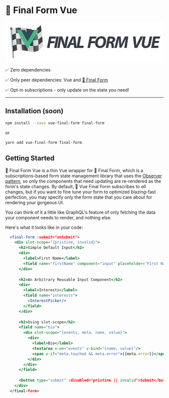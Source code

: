 # 🏁 Final Form Vue

![Final Form Vue](banner.png)

✅ Zero dependencies

✅ Only peer dependencies: Vue and
[🏁 Final Form](https://github.com/final-form/final-form#-final-form)

✅ Opt-in subscriptions - only update on the state you need!

---

## Installation (soon)

```bash
npm install --save vue-final-form final-form
```

or

```bash
yarn add vue-final-form final-form
```

## Getting Started

🏁 Final Form Vue is a thin Vue wrapper for 🏁 Final Form, which is a
subscriptions-based form state management library that uses the
[Observer pattern](https://en.wikipedia.org/wiki/Observer_pattern), so only the
components that need updating are re-rendered as the form's state changes. By
default, 🏁 Vue Final Form subscribes to _all_ changes, but if you want to
fine tune your form to optimized blazing-fast perfection, you may specify only
the form state that you care about for rendering your gorgeous UI.

You can think of it a little like GraphQL's feature of only fetching the data
your component needs to render, and nothing else.

Here's what it looks like in your code:

```jsx
  <final-form :submit="onSubmit">
    <div slot-scope="{pristine, invalid}">
      <h2>Simple Default Input</h2>
      <div>
        <label>First Name</label>
        <field name="firstName" component="input" placeholder="First Name"/>
      </div>

      <h2>An Arbitrary Reusable Input Component</h2>
      <div>
        <label>Interests</label>
        <field name="interests">
          <InterestPicker/>
        </field>
      </div>

      <h2>Using slot-scope</h2>
      <field name="bio">
        <div slot-scope="{events, meta, name, value}">
          <div>
            <label>Bio</label>
            <textarea v-on="events" v-bind="{name, value}"/>
            <span v-if="meta.touched && meta.error">{{meta.error}}</span>
          </div>
        </div>
      </field>

      <button type="submit" :disabled="pristine || invalid">Submit</button>
    </div>
  </final-form>
```
